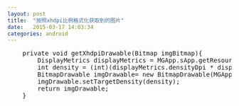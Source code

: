 ```yaml
---
layout: post
title:  "按照xhdpi比例格式化获取到的图片"
date:   2015-03-17 14:03:34
categories: android
---
```

<pre class="brush: java; title: '按照xhdpi比例格式化获取到的图片'">
	private void getXhdpiDrawable(Bitmap imgBitmap){
        DisplayMetrics displayMetrics = MGApp.sApp.getResources().getDisplayMetrics();
        int density = (int)(displayMetrics.densityDpi * displayMetrics.density /2);
        BitmapDrawable imgDrawable= new BitmapDrawable(MGApp.sApp.getResources(),imgBitmap);
        imgDrawable.setTargetDensity(density);
        return imgDrawable;
    }
</pre>


	
<link rel="stylesheet" type="text/css" media="all" href="http://www.alloyteam.com/wp-includes/syntaxhighlighter/styles/shCoreDefault.css" />
<script src="http://apps.bdimg.com/libs/SyntaxHighlighter/3.0.83/scripts/shCore.js"></script>
<script src="http://apps.bdimg.com/libs/SyntaxHighlighter/3.0.83/scripts/shAutoloader.min.js"></script>
<script>function path(){var b=arguments,a=[];for(var c=0;c<b.length;c++){a.push(b[c].replace("@","http://apps.bdimg.com/libs/SyntaxHighlighter/3.0.83/scripts/"))}return a}SyntaxHighlighter.autoloader.apply(null,path("applescript            @shBrushAppleScript.js","actionscript3 as3      @shBrushAS3.js","bash shell             @shBrushBash.js","coldfusion cf          @shBrushColdFusion.js","cpp c                  @shBrushCpp.js","c# c-sharp csharp      @shBrushCSharp.js","css                    @shBrushCss.js","delphi pascal          @shBrushDelphi.js","diff patch pas         @shBrushDiff.js","erl erlang             @shBrushErlang.js","groovy                 @shBrushGroovy.js","java                   @shBrushJava.js","jfx javafx             @shBrushJavaFX.js","js jscript javascript  @shBrushJScript.js","perl pl                @shBrushPerl.js","php                    @shBrushPhp.js","text plain             @shBrushPlain.js","py python              @shBrushPython.js","ruby rails ror rb      @shBrushRuby.js","sass scss              @shBrushSass.js","scala                  @shBrushScala.js","sql                    @shBrushSql.js","vb vbnet               @shBrushVb.js","xml xhtml xslt html    @shBrushXml.js"));SyntaxHighlighter.all();</script>
